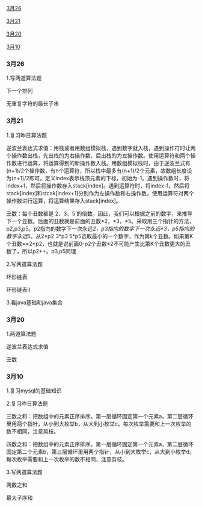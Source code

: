 [3月26](#3月26)

[3月21](#3月21)

[3月20](#3月20)

[3月10](#3月10)


### 3月26

1.写两道算法题

下一个排列

无重复字符的最长子串

### 3月21

1.复习昨日算法题

逆波兰表达式求值：用栈或者用数组模拟栈，遇到数字就入栈，遇到操作符时让两个操作数出栈，先出栈的为右操作数，后出栈的为左操作数。使用运算符和两个操作数进行运算，将运算得到的新操作数入栈。用数组模拟栈时，由于逆波兰式有(n+1)/2个操作数，有n个运算符，所以栈中最多有(n+1)/2个元素，故数组长度设为(n+1)/2即可。定义index表示栈顶元素的下标，初始为-1。遇到操作数时，将index+1，然后将操作数存入stack[index]。遇到运算符时，将index-1，然后将stack[index]和stcak[index+1]分别作为左操作数和右操作数，使用运算符对两个操作数进行运算，将运算结果存入stack[index]。

丑数：每个丑数都是 2、3、5 的倍数。因此，我们可以根据之前的数字，来推导下一个丑数。后面的丑数就是前面的丑数\*2，\*3，\*5。采取用三个指针的方法，p2,p3,p5。p2指向的数字下一次永远*2，p3指向的数字下一次永远\*3，p5指向的数字永远*5。从2\*p2 3\*p3 5\*p5选取最小的一个数字，作为第k个丑数。如果第K个丑数==2\*p2，也就是说前面0-p2个丑数\*2不可能产生比第K个丑数更大的丑数了，所以p2++。p3,p5同理

2.写两道算法题

环形链表

环形链表II

3.看java基础和java集合

### 3月20

1.两道算法题

逆波兰表达式求值

丑数

### 3月10

1.复习mysql的基础知识

2.复习昨日算法题

三数之和：把数组中的元素正序排序。第一层循环固定第一个元素a，第二层循环里用两个指针，从小到大枚举b，从大到小枚举c。每次枚举需要和上一次枚举的数不相同，注意剪枝。

四数之和：把数组中的元素正序排序。第一层循环固定第一个元素a，第二层循环固定第二个元素b，第三层循环里用两个指针，从小到大枚举c，从大到小枚举d。每次枚举需要和上一次枚举的数不相同，注意剪枝。

3.写两道算法题

两数之和

最大子序和
